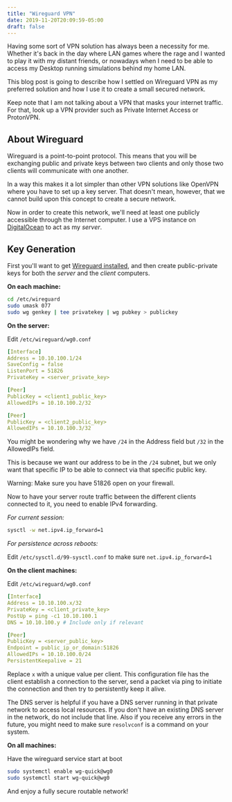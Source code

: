 ```yaml
---
title: "Wireguard VPN"
date: 2019-11-20T20:09:59-05:00
draft: false
---
```


Having some sort of VPN solution has always been a necessity for me. Whether it's back in the day where LAN games where the rage and I wanted to play it with my distant friends, or nowadays when I need to be able to access my Desktop running simulations behind my home LAN.

This blog post is going to describe how I settled on Wireguard VPN as my preferred solution and how I use it to create a small secured network.

Keep note that I am not talking about a VPN that masks your internet traffic. For that, look up a VPN provider such as Private Internet Access or ProtonVPN.

## About Wireguard

Wireguard is a point-to-point protocol. This means that you will be exchanging public and private keys between two clients and only those two clients will communicate with one another. 

In a way this makes it a lot simpler than other VPN solutions like OpenVPN where you have to set up a key server. That doesn't mean, however, that we cannot build upon this concept to create a secure network.

Now in order to create this network, we'll need at least one publicly accessible through the Internet computer. I use a VPS instance on [DigitalOcean](https://www.digitalocean.com/) to act as my *server*.

## Key Generation

First you'll want to get [Wireguard installed](https://www.wireguard.com/install/), and then create public-private keys for both the *server* and the *client* computers.

**On each machine:**

```bash
cd /etc/wireguard
sudo umask 077
sudo wg genkey | tee privatekey | wg pubkey > publickey
```

**On the server:**

Edit `/etc/wireguard/wg0.conf`

```yaml
[Interface]
Address = 10.10.100.1/24
SaveConfig = false
ListenPort = 51826
PrivateKey = <server_private_key>

[Peer]
PublicKey = <client1_public_key>
AllowedIPs = 10.10.100.2/32

[Peer]
PublicKey = <client2_public_key>
AllowedIPs = 10.10.100.3/32
```

You might be wondering why we have `/24` in the Address field but `/32` in the AllowedIPs field.

This is because we want our address to be in the `/24` subnet, but we only want that specific IP to be able to connect via that specific public key.

Warning: Make sure you have 51826 open on your firewall.

Now to have your server route traffic between the different clients connected to it, you need to enable IPv4 forwarding.

*For current session:*

```bash
sysctl -w net.ipv4.ip_forward=1
```

*For persistence across reboots:*

Edit `/etc/sysctl.d/99-sysctl.conf` to make sure `net.ipv4.ip_forward=1`

**On the client machines:**

Edit `/etc/wireguard/wg0.conf`

```yaml
[Interface]
Address = 10.10.100.x/32
PrivateKey = <client_private_key>
PostUp = ping -c1 10.10.100.1
DNS = 10.10.100.y # Include only if relevant

[Peer]
PublicKey = <server_public_key>
Endpoint = public_ip_or_domain:51826
AllowedIPs = 10.10.100.0/24
PersistentKeepalive = 21
```

Replace `x` with a unique value per client. This configuration file has the client establish a connection to the server, send a packet via ping to initiate the connection and then try to persistently keep it alive.

The DNS server is helpful if you have a DNS server running in that private network to access local resources. If you don't have an existing DNS server in the network, do not include that line. Also if you receive any errors in the future, you might need to make sure `resolvconf` is a command on your system.

**On all machines:**

Have the wireguard service start at boot

```bash
sudo systemctl enable wg-quick@wg0
sudo systemctl start wg-quick@wg0
```

And enjoy a fully secure routable network!

